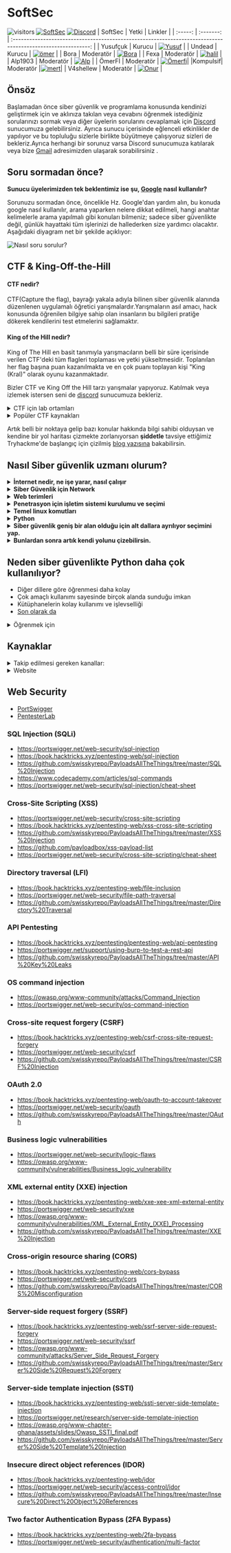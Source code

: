 # SoftSec

![visitors](https://visitor-badge.laobi.icu/badge?page_id=SoftSec.kaynaklar) [![SoftSec](https://img.shields.io/badge/SoftSec-Youtube-red)](https://www.youtube.com/channel/UCXBUnKD0OTb7UEqs4ibso9g?sub_confirmation=1) [![Discord](https://discord.com/api/guilds/835246397137748039/widget.png)](https://discord.gg/BQYJxfQMeR) 
| SoftSec |   Yetki   |                                                   Linkler                                                    |
| :-----: | :-------: | :----------------------------------------------------------------------------------------------------------: |
|  Yusufçuk  |  Kurucu   | [![Yusuf](https://img.shields.io/badge/SoftSec-Discord-black)](https://discord.com/users/415182981884543004) |
|  Undead   |  Kurucu   | [![ömer](https://img.shields.io/badge/SoftSec-Discord-black)](https://discord.com/users/778185074511970304)  |
|  Bora  | Moderatör |  [![Bora](https://img.shields.io/badge/SoftSec-Discord-blue)](https://discord.com/users/693458797737541682)  |
|  Fexa   | Moderatör |  [![halil](https://img.shields.io/badge/SoftSec-Discord-blue)](https://discord.com/users/798891326958862376)  |
|  Alp1903    | Moderatör |  [![Alp](https://img.shields.io/badge/SoftSec-Discord-blue)](https://discord.com/users/657999313364058134)   |
|  ÖmerFİ | Moderatör |  [![Ömerfi](https://img.shields.io/badge/SoftSec-Discord-blue)](https://discord.com/users/657999313364058134)|
|Kompulsif| Moderatör |[![mert](https://img.shields.io/badge/SoftSec-Discord-blue)](https://discord.com/users/657999313364058134)|
|  V4shellew   | Moderatör |  [![Onur](https://img.shields.io/badge/SoftSec-Discord-blue)](https://discord.com/users/538110241045348372)  |

## Önsöz
Başlamadan önce siber güvenlik ve programlama konusunda kendinizi geliştirmek için ve aklınıza takılan veya cevabını öğrenmek istediğiniz sorularınızı sormak veya diğer üyelerin sorularını cevaplamak için [Discord](https://discord.gg/BQYJxfQMeR) sunucumuza gelebilirsiniz. Ayrıca sunucu içerisinde eğlenceli etkinlikler de yapılıyor ve bu topluluğu sizlerle birlikte büyütmeye çalışıyoruz sizleri de bekleriz.Ayrıca herhangi bir sorunuz varsa Discord sunucumuza katılarak veya bize [Gmail](teamsoftsec@gmail.com) adresimizden ulaşarak sorabilirsiniz .

## Soru sormadan önce?

<b>Sunucu üyelerimizden tek beklentimiz ise şu, [Google](https://google.com/) nasıl kullanılır?</b>

Sorunuzu sormadan önce, öncelikle Hz. Google'dan yardım alın, bu konuda google nasıl kullanılır, arama yaparken nelere dikkat edilmeli, hangi anahtar kelimelerle arama yapılmalı gibi konuları bilmeniz; sadece siber güvenlikte değil, günlük hayattaki tüm işlerinizi de hallederken size yardımcı olacaktır. Aşağıdaki diyagram net bir şekilde açıklıyor: 

![Nasıl soru sorulur?](https://raw.githubusercontent.com/SoftSec-git/kaynaklar/main/question.svg)

## CTF & King-Off-the-Hill
#### CTF nedir?
CTF(Capture the flag), bayrağı yakala adıyla bilinen siber güvenlik alanında düzenlenen uygulamalı öğretici yarışmalardır.Yarışmaların asıl amacı, hack konusunda öğrenilen bilgiye sahip olan insanların bu bilgileri pratiğe dökerek kendilerini test etmelerini sağlamaktır.

#### King of the Hill nedir?
King of The Hill en basit tanımıyla yarışmacıların belli bir süre içerisinde verilen CTF'deki tüm flagleri toplaması ve yetki yükseltmesidir. Toplanılan her flag başına puan kazanılmakta ve en çok puanı toplayan kişi "King (Kral)" olarak oyunu kazanmaktadır.

Bizler CTF ve King Off the Hill tarzı yarışmalar yapıyoruz. Katılmak veya izlemek istersen seni de [discord](https://discord.gg/BQYJxfQMeR) sunucumuza bekleriz. 

<details>
<summary>CTF için lab ortamları</summary>

1. https://tryhackme.com
2. https://hackthebox.eu
3. https://ctftime.org/
4. https://priviahub.com/
5. https://cryptohack.org
6. https://imaginary.ml
7. https://vulnhub.com
8. https://picoctf.org
9. https://overthewire.org
10. https://ctflearn.com/
11. https://pwnable.kr
  
</details>
<details>
<summary>Popüler CTF kaynakları</summary>

1. https://gchq.github.io/CyberChef/
2. https://gtfobins.github.io/
3. https://www.revshells.com/
4. https://github.com/danielmiessler/SecLists/
5. https://www.exploit-db.com/
6. https://www.onworks.net/
7. https://github.com/carlospolop/privilege-escalation-awesome-scripts-suite
8. https://linux-dersleri.github.io/
9. https://github.com/swisskyrepo/PayloadsAllTheThings
10. https://book.hacktricks.xyz/
11. https://ctf101.org 
  
</details>

Artık belli bir noktaya gelip bazı konular hakkında bilgi sahibi olduysan ve kendine bir yol haritası çizmekte zorlanıyorsan <b>şiddetle</b> tavsiye ettiğimiz 
Tryhackme'de başlangıç için çizilmiş [blog yazısına](https://blog.tryhackme.com/free_path) bakabilirsin. 


## Nasıl Siber güvenlik uzmanı olurum?
<b>
<details>
<summary>İnternet nedir, ne işe yarar, nasıl çalışır</summary>

- https://www.youtube.com/watch?v=z_hwl6O63rg&list=PLmc73ogn7_HP0VUkdJBUpbf28dRN30zHK
</details>


<details>
<summary>Siber Güvenlik için Network</summary>

- https://www.udemy.com/course/temel-network-egitimi/
- https://www.udemy.com/course/temel-network-ag-egitimi-2/
- https://www.udemy.com/course/complete-networking-fundamentals-course-ccna-start/ (CCNA hazırlananlar için)

</details>

<details>
<summary>Web terimleri</summary>

- https://www.youtube.com/watch?v=PD8r9ISYgQo
</details>


<details>
<summary>Penetrasyon için işletim sistemi kurulumu ve seçimi</summary>

- https://www.youtube.com/watch?v=KJEWiD4gJVk
</details>

<details>
<summary>Temel linux komutları</summary>

- https://www.youtube.com/watch?v=Npj7TDi2XSA&list=PLPa55dyKM2F2qm1AlNjld8cl2akV2FLyh 
- https://linux-dersleri.github.io/ 
- https://www.udemy.com/course/mini-linux-kursu/ 
- https://www.udemy.com/course/linux-dokumantasyonu/ 

</details>

<details>
<summary>Python</summary>

- https://www.youtube.com/playlist?list=PLzIWkToFwqHRZWCI_helg4PeN184yTbYS 
- https://www.btkakademi.gov.tr/portal/course/siber-guvenlik-icin-python-egitimi-9220#!/about
- https://www.udemy.com/course/automate/
</details>

<details>
<summary>Siber güvenlik geniş bir alan olduğu için alt dallara ayrılıyor seçimini yap.</summary>

- https://www.nurnlbnt.com/2021/03/29/siber-guvenligin-alt-dallari-nelerdir/
- 
</details>

<details>
<summary>Bunlardan sonra artık kendi yolunu çizebilirsin.
</summary>

- Başarılar :+1:
</details></b>

## Neden siber güvenlikte Python daha çok kullanılıyor?
- Diğer dillere göre öğrenmesi daha kolay
- Çok amaçlı kullanımı sayesinde birçok alanda sunduğu imkan
- Kütüphanelerin kolay kullanımı ve işlevselliği
- [Son olarak da](https://www.beyaz.net/tr/yazilim/makaleler/neden_python.html)

<details>
<summary>Öğrenmek için</summary>

- https://docs.python.org/3/tutorial/
- https://www.youtube.com/playlist?list=PL-osiE80TeTskrapNbzXhwoFUiLCjGgY7
- https://youtube.com/playlist?list=PL-osiE80TeTsqhIuOqKhwlXsIBIdSeYtc (yukarıdaki eğitimin devamıdır.)
- https://www.udemy.com/course/python-programlamann-temelleri/

</details>

## Kaynaklar
<details>
<summary>Takip edilmesi gereken kanallar:</summary>

### Siber Güvenlik
- [SoftSec](https://www.youtube.com/channel/UCXBUnKD0OTb7UEqs4ibso9g)
- [Can Değer](https://www.youtube.com/user/theblaxx)
- [Mehmet Dursun İnce](https://www.youtube.com/channel/UClis21-nGFunHa9agc7Md_Q)
- [Utku Şen](https://www.youtube.com/c/UtkuSenYoutube/featured)
- [Cemal Taner](https://www.youtube.com/channel/UClzBAbvojmq32DpHqyqhkPA)
- [Siber Kampüs](https://www.youtube.com/channel/UCfvjRxayLujZbc_JWTYhbMg)
- [Gökhan Bekşen](https://www.youtube.com/user/gokaybeksen)
- [Türkiye Siber Güvenlik Kümelenmesi](https://www.youtube.com/channel/UCHxw8GMMg62MXepyA-0wtDw)
- [ScottSec](https://www.youtube.com/channel/UC_x9PbVa6dqDf_2bd8rgGwg)
- [Gökhan Muherremoğlu](https://www.youtube.com/channel/UCK1Eb19myZZZp21laMcmoJg)

<details>
<summary>Siber güvenlikle ilgili İngilizce youtube kanalları:</summary>

- [John Hammond](https://www.youtube.com/user/RootOfTheNull)
- [NetworkChuck](https://www.youtube.com/user/NetworkChuck)
- [David Bombal](https://www.youtube.com/channel/UCP7WmQ_U4GB3K51Od9QvM0w)
- [InsiderPhD](https://www.youtube.com/channel/UCPiN9NPjIer8Do9gUFxKv7A)
- [Busra Demir](https://www.youtube.com/channel/UCksdNO8hAiOQoWZhEXhyyZA)
- [STÖK](https://www.youtube.com/channel/UCQN2DsjnYH60SFBIA6IkNwg)
- [Bug Bounty Reports](https://www.youtube.com/channel/UCZDyl7G-Lq-EMVO8PfDFp9g)
- [Bugcrowd](https://www.youtube.com/channel/UCo1NHk_bgbAbDBc4JinrXww)
- [HackerOne](https://www.youtube.com/channel/UCsgzmECky2Q9lQMWzDwMhYw)
- [HackerSploit](https://www.youtube.com/channel/UC0ZTPkdxlAKf-V33tqXwi3Q)
- [The Cyber Mentor](https://www.youtube.com/channel/UC0ArlFuFYMpEewyRBzdLHiw)
- [IppSec](https://www.youtube.com/channel/UCa6eh7gCkpPo5XXUDfygQQA)
- [Null Byte](https://www.youtube.com/channel/UCgTNupxATBfWmfehv21ym-g)
- [LiveOverflow](https://www.youtube.com/channel/UClcE-kVhqyiHCcjYwcpfj9w)
- [Hak5](https://www.youtube.com/user/Hak5Darren)
- [NahamSec](https://www.youtube.com/channel/UCCZDt7MuC3Hzs6IH4xODLBw)
- [Black Hat](https://www.youtube.com/c/BlackHatOfficialYT/videos)
- [DEFCONConference](https://www.youtube.com/channel/UC6Om9kAkl32dWlDSNlDS9Iw)
- [TomNomNom](https://www.youtube.com/channel/UCyBZ1F8ZCJVKSIJPrLINFyA)
- [zSecurity](https://www.youtube.com/user/zaidsabeeh)
- [Eric Schwartzman](https://www.udemy.com/course/security-awareness/)
</details>


#### Siber Güvenlik ile ilgili Twitch Kanalları
- [MDISEC](https://www.twitch.tv/mdisec)
- [LuNiZZ](https://www.twitch.tv/lunizz)
- [Utku Şen](https://www.twitch.tv/utku1337)
- [om3rcitak](https://www.twitch.tv/om3rcitak)
- [ScottSec](https://www.twitch.tv/scottsec)
- [thecybermentor](https://www.twitch.tv/thecybermentor)
- [NahamSec](https://www.twitch.tv/nahamsec)
- [networkchuck](https://www.twitch.tv/networkchuck)


### Programlama

- [Sadık Turan](https://www.youtube.com/user/sadikturan41)
- [Selman Kahya](https://www.youtube.com/channel/UC9Z-Gc_BkYuW75jKcTJICJA)
- [Kaan Academy](https://www.youtube.com/c/KaanAcademy/videos)
- [Mert Mekatronik](https://www.youtube.com/channel/UCqMYDjUgPT1Ad-LBQaTtyXA)
- [Yazılım Bilimi](https://www.youtube.com/channel/UCZNZj3mkdCGJfCoKyl4bSYQ)
- [Selman Kahya | Teknik](https://www.youtube.com/channel/UCmp2rZ-cJJ_TQupBzzR7LdA)
- [SendeKodYaz](https://www.youtube.com/channel/UCjUd1-9iNjTQhnz06Gdf1rA)
- [Murat Yücedağ](https://www.youtube.com/channel/UCbkbOlw8snP93RJ2BhH44Qw)
- [Emircan Dalman](https://www.youtube.com/channel/UCelXax_n37HQmaiCUSMa-HA/videos)
- [Engin Demiroğlu](https://www.youtube.com/channel/UCRjiquPh4mjPNoOV9eCilXQ)
- [Tekno Date](https://www.youtube.com/channel/UCk2NW1-7Jzm55FP2v3pVn-Q)
- [CS50](https://www.youtube.com/channel/UCcabW7890RKJzL968QWEykA)
- [schafer5](https://www.youtube.com/user/schafer5)

</details>

<details>
<summary>Website</summary>

#### Bilgi dolu websiteleri:

- https://www.hackingarticles.in/
- https://book.hacktricks.xyz/
- https://securityidiots.com/
- https://devhints.io/
- https://learnxinyminutes.com/

#### Kurslar için websiteler:
- https://www.udemy.com/
- https://www.coursera.org/
- https://www.btkakademi.gov.tr/
- https://www.youtube.com/

</details>

## Web Security
- [PortSwigger](https://portswigger.net/web-security/dashboard)
- [PentesterLab](https://pentesterlab.com/)


###  SQL Injection (SQLi)

- https://portswigger.net/web-security/sql-injection
- https://book.hacktricks.xyz/pentesting-web/sql-injection
- https://github.com/swisskyrepo/PayloadsAllTheThings/tree/master/SQL%20Injection
- https://www.codecademy.com/articles/sql-commands
- https://portswigger.net/web-security/sql-injection/cheat-sheet

###  Cross-Site Scripting (XSS)

- https://portswigger.net/web-security/cross-site-scripting
- https://book.hacktricks.xyz/pentesting-web/xss-cross-site-scripting
- https://github.com/swisskyrepo/PayloadsAllTheThings/tree/master/XSS%20Injection
- https://github.com/payloadbox/xss-payload-list
- https://portswigger.net/web-security/cross-site-scripting/cheat-sheet

###  Directory traversal (LFI)
- https://book.hacktricks.xyz/pentesting-web/file-inclusion
- https://portswigger.net/web-security/file-path-traversal
- https://github.com/swisskyrepo/PayloadsAllTheThings/tree/master/Directory%20Traversal

###  API Pentesting
- https://book.hacktricks.xyz/pentesting/pentesting-web/api-pentesting
- https://portswigger.net/support/using-burp-to-test-a-rest-api
- https://github.com/swisskyrepo/PayloadsAllTheThings/tree/master/API%20Key%20Leaks

###  OS command injection
- https://owasp.org/www-community/attacks/Command_Injection
- https://portswigger.net/web-security/os-command-injection

###  Cross-site request forgery (CSRF)
- https://book.hacktricks.xyz/pentesting-web/csrf-cross-site-request-forgery
- https://portswigger.net/web-security/csrf
- https://github.com/swisskyrepo/PayloadsAllTheThings/tree/master/CSRF%20Injection

### OAuth 2.0
- https://book.hacktricks.xyz/pentesting-web/oauth-to-account-takeover
- https://portswigger.net/web-security/oauth
- https://github.com/swisskyrepo/PayloadsAllTheThings/tree/master/OAuth

### Business logic vulnerabilities 
- https://portswigger.net/web-security/logic-flaws
- https://owasp.org/www-community/vulnerabilities/Business_logic_vulnerability

### XML external entity (XXE) injection
- https://book.hacktricks.xyz/pentesting-web/xxe-xee-xml-external-entity
- https://portswigger.net/web-security/xxe
- https://owasp.org/www-community/vulnerabilities/XML_External_Entity_(XXE)_Processing
- https://github.com/swisskyrepo/PayloadsAllTheThings/tree/master/XXE%20Injection

### Cross-origin resource sharing (CORS) 
- https://book.hacktricks.xyz/pentesting-web/cors-bypass
- https://portswigger.net/web-security/cors
- https://github.com/swisskyrepo/PayloadsAllTheThings/tree/master/CORS%20Misconfiguration

### Server-side request forgery (SSRF) 
- https://book.hacktricks.xyz/pentesting-web/ssrf-server-side-request-forgery
- https://portswigger.net/web-security/ssrf
- https://owasp.org/www-community/attacks/Server_Side_Request_Forgery
- https://github.com/swisskyrepo/PayloadsAllTheThings/tree/master/Server%20Side%20Request%20Forgery

### Server-side template injection (SSTI)
- https://book.hacktricks.xyz/pentesting-web/ssti-server-side-template-injection
- https://portswigger.net/research/server-side-template-injection
- https://owasp.org/www-chapter-ghana/assets/slides/Owasp_SSTI_final.pdf
- https://github.com/swisskyrepo/PayloadsAllTheThings/tree/master/Server%20Side%20Template%20Injection

### Insecure direct object references (IDOR)
- https://book.hacktricks.xyz/pentesting-web/idor
- https://portswigger.net/web-security/access-control/idor
- https://github.com/swisskyrepo/PayloadsAllTheThings/tree/master/Insecure%20Direct%20Object%20References

### Two factor Authentication Bypass (2FA Bypass)
- https://book.hacktricks.xyz/pentesting-web/2fa-bypass
- https://portswigger.net/web-security/authentication/multi-factor 
